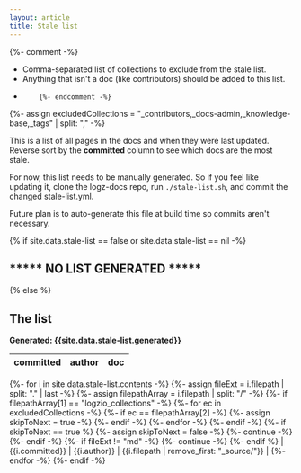 ```yaml
---
layout: article
title: Stale list
---
```



{%- comment -%}
*   Comma-separated list of collections to exclude from the stale list.
*   Anything that isn't a doc (like contributors) should be added to this list.
*         {%- endcomment -%}
{%- assign excludedCollections = "_contributors,_docs-admin,_knowledge-base,_tags" | split: "," -%}

This is a list of all pages in the docs and when they were last updated. Reverse sort by the **committed** column to see which docs are the most stale.

For now, this list needs to be manually generated. So if you feel like updating it, clone the logz-docs repo, run `./stale-list.sh`, and commit the changed stale-list.yml.

Future plan is to auto-generate this file at build time so commits aren't necessary.

{% if site.data.stale-list == false or site.data.stale-list == nil -%}
## \*\*\*\*\* NO LIST GENERATED \*\*\*\*\*
{% else %}
## The list

**Generated: {{site.data.stale-list.generated}}**

| committed | author | doc |
|---|---|---|

{%- for i in site.data.stale-list.contents -%}
  {%- assign fileExt = i.filepath | split: "." | last -%}
  {%- assign filepathArray = i.filepath | split: "/" -%}
  {%- if filepathArray[1] == "logzio_collections" -%}
    {%- for ec in excludedCollections -%}
      {%- if ec == filepathArray[2] -%}
        {%- assign skipToNext = true -%}
      {%- endif -%}
    {%- endfor -%}
  {%- endif -%}
  {%- if skipToNext == true %}
    {%- assign skipToNext = false -%}
    {%- continue -%}
  {%- endif -%}
  {%- if fileExt != "md" -%}
    {%- continue -%}
  {%- endif %}
| {{i.committed}} | {{i.author}} | {{i.filepath | remove_first: "_source/"}} |
{%- endfor -%}
{%- endif -%}
